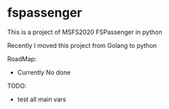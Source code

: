 # fspassenger

This is a project of MSFS2020 FSPassenger in python

Recently I moved this project from Golang to python

RoadMap:

- Currently No done

TODO:

- test all main vars
